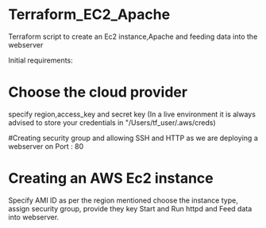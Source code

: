 # Terraform_EC2_Apache
Terraform script to create an Ec2 instance,Apache and feeding data into the webserver 

Initial requirements:
# Choose the cloud provider
specify region,access_key and secret key (In a live environment it is always advised to store your credentials in "/Users/tf_user/.aws/creds)

#Creating security group and allowing SSH and HTTP as we are deploying a webserver on Port : 80

# Creating an AWS Ec2 instance 
Specify AMI ID as per the region mentioned
choose the instance type, assign security group, provide they key
Start and Run httpd and Feed data into webserver.
